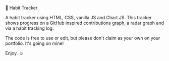 🍮 Habit Tracker

A habit tracker using HTML, CSS, vanilla JS and Chart.JS. 
This tracker shows progress on a GitHub inspired contributions graph, a radar graph and via a habit tracking log.

The code is free to use or edit, but please don't claim as your own on your portfolio. It's going on mine!

Enjoy. ☺️
